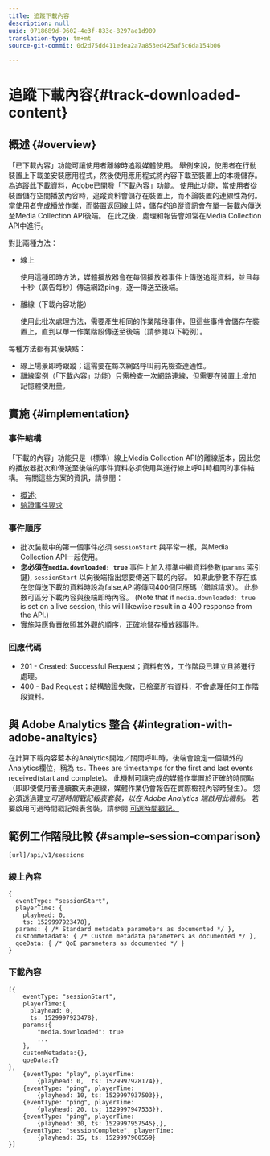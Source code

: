 ```yaml
---
title: 追蹤下載內容
description: null
uuid: 0718689d-9602-4e3f-833c-8297ae1d909
translation-type: tm+mt
source-git-commit: 0d2d75dd411edea2a7a853ed425af5c6da154b06

---
```



# 追蹤下載內容{#track-downloaded-content}

## 概述 {#overview}

「已下載內容」功能可讓使用者離線時追蹤媒體使用。 舉例來說，使用者在行動裝置上下載並安裝應用程式，然後使用應用程式將內容下載至裝置上的本機儲存。為追蹤此下載資料，Adobe已開發「下載內容」功能。 使用此功能，當使用者從裝置儲存空間播放內容時，追蹤資料會儲存在裝置上，而不論裝置的連線性為何。 當使用者完成播放作業，而裝置返回線上時，儲存的追蹤資訊會在單一裝載內傳送至Media Collection API後端。 在此之後，處理和報告會如常在Media Collection API中進行。

對比兩種方法：

* 線上

   使用這種即時方法，媒體播放器會在每個播放器事件上傳送追蹤資料，並且每十秒（廣告每秒）傳送網路ping，逐一傳送至後端。

* 離線（下載內容功能）

   使用此批次處理方法，需要產生相同的作業階段事件，但這些事件會儲存在裝置上，直到以單一作業階段傳送至後端（請參閱以下範例）。

每種方法都有其優缺點：
* 線上場景即時跟蹤；這需要在每次網路呼叫前先檢查連通性。
* 離線案例（「下載內容」功能）只需檢查一次網路連線，但需要在裝置上增加記憶體使用量。

## 實施 {#implementation}

### 事件結構

「下載的內容」功能只是（標準）線上Media Collection API的離線版本，因此您的播放器批次和傳送至後端的事件資料必須使用與進行線上呼叫時相同的事件結構。 有關這些方案的資訊，請參閱：
* [概述;](/help/media-collection-api/mc-api-overview.md)
* [驗證事件要求](/help/media-collection-api/mc-api-impl/mc-api-validate-reqs.md)

### 事件順序

* 批次裝載中的第一個事件必須 `sessionStart` 與平常一樣，與Media Collection API一起使用。
* **您必須在`media.downloaded: true`** 事件上加入標準中繼資料參數(`params` 索引鍵), `sessionStart` 以向後端指出您要傳送下載的內容。 如果此參數不存在或在您傳送下載的資料時設為false,API將傳回400個回應碼（錯誤請求）。 此參數可區分下載內容與後端即時內容。 (Note that if `media.downloaded: true` is set on a live session, this will likewise result in a 400 response from the API.)
* 實施時應負責依照其外觀的順序，正確地儲存播放器事件。

### 回應代碼

* 201 - Created: Successful Request；資料有效，工作階段已建立且將進行處理。
* 400 - Bad Request；結構驗證失敗，已捨棄所有資料，不會處理任何工作階段資料。

## 與 Adobe Analytics 整合 {#integration-with-adobe-analtyics}

在計算下載內容藍本的Analytics開始／關閉呼叫時，後端會設定一個額外的Analytics欄位，稱為 `ts.` Thees are timestamps for the first and last events received(start and complete)。 此機制可讓完成的媒體作業置於正確的時間點（即即使使用者連續數天未連線，媒體作業仍會報告在實際檢視內容時發生）。 您必須透過建立&#x200B;_可選時間戳記報表套裝，以在 Adobe Analytics 端啟用此機制。_ 若要啟用可選時間戳記報表套裝，請參閱 [可選時間戳記。](https://docs.adobe.com/content/help/en/analytics/admin/admin-tools/timestamp-optional.html)

## 範例工作階段比較 {#sample-session-comparison}

```
[url]/api/v1/sessions
```

### 線上內容

```
{ 
  eventType: "sessionStart", 
  playerTime: { 
    playhead: 0,  
    ts: 1529997923478},  
  params: { /* Standard metadata parameters as documented */ },  
  customMetadata: { /* Custom metadata parameters as documented */ },  
  qoeData: { /* QoE parameters as documented */ } 
}
```

### 下載內容

```
[{ 
    eventType: "sessionStart", 
    playerTime:{
      playhead: 0, 
      ts: 1529997923478},  
    params:{
        "media.downloaded": true
        ...
    }, 
    customMetadata:{},  
    qoeData:{} 
}, 
    {eventType: "play", playerTime:
        {playhead: 0,  ts: 1529997928174}}, 
    {eventType: "ping", playerTime:
        {playhead: 10, ts: 1529997937503}}, 
    {eventType: "ping", playerTime:
        {playhead: 20, ts: 1529997947533}}, 
    {eventType: "ping", playerTime:
        {playhead: 30, ts: 1529997957545},}, 
    {eventType: "sessionComplete", playerTime:
        {playhead: 35, ts: 1529997960559} 
}]
```

